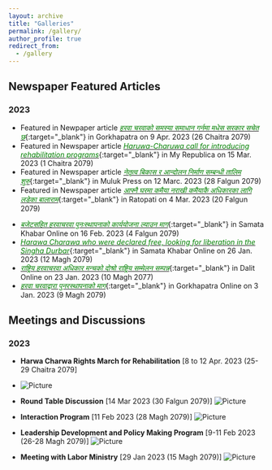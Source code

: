 ```yaml
---
layout: archive
title: "Galleries"
permalink: /gallery/
author_profile: true
redirect_from:
  - /gallery
---
```

## Newspaper Featured Articles
### 2023

* Featured in Newpaper article [<span style="color:green">*हरवा चरवाको समस्या समाधान गर्नमा मधेस सरकार सचेत छ*</span>](https://gorkhapatraonline.com/news/60378?fbclid=IwAR3Kjs-NcPj6IKcbdomuo5ow05eQjBwpdNnBfkLYGGh3-fV945tKW87D1LI){:target="_blank"} in Gorkhapatra on 9 Apr. 2023 (26 Chaitra 2079)
* Featured in Newspaper article [<span style="color:green">*Haruwa-Charuwa call for introducing rehabilitation programs*</span>](https://myrepublica.nagariknetwork.com/news/haruwa-charuwa-call-for-introducing-rehabilitation-programme/?categoryId=81&fbclid=IwAR2lnV5bFpZrhvhKdmtb3gaSn6BcoiuN5VVlIj0kMpic-EiZvNEDJAXxiag){:target="_blank"} in My Republica on 15 Mar. 2023 (1 Chaitra 2079)
*  Featured in Newspaper article [<span style="color:green">*नेतृत्व बिकास र आन्दोलन निर्माण सम्बन्धी तालिम शुरु*</span>](https://mulukpress.com/news/25725/?fbclid=IwAR2lnV5bFpZrhvhKdmtb3gaSn6BcoiuN5VVlIj0kMpic-EiZvNEDJAXxiag){:target="_blank"} in Muluk Press on 12 Marc. 2023 (28 Falgun 2079)
* Featured in Newspaper article [<span style="color:green">*आफ्नै घरमा कमैया नराखी कमैयाकै अधिकारका लागि लडेका बालाराम*</span>](https://www.ratopati.com/story/350046/balaram-bhatta-kamaiya?fbclid=IwAR2bqlfcJicx7cX8N26WhpeorHsikOokiN4c6FTraiI_WVNGUxa68rPqEl8){:target="_blank"} in Ratopati on 4 Mar. 2023 (20 Falgun 2079)
<!--![Picture](https://github.com/brbhattarai/portfolio/blob/main/images/galleryFiles/newsFeature4march2023.JPG?raw=true) -->
* [<span style="color:green">*बजेटसहित हरवाचरवा पुनःस्थापनाको कार्ययोजना ल्याउन माग*</span>](http://samatakhabar.com/2023/02/16/16246/?fbclid=IwAR1eoitn3wrWwwMFrB88_xXiFvJdETOjAzx5m3hZmu9mxhMfSP65lJYCVbw){:target="_blank"} in Samata Khabar Online on 16 Feb. 2023 (4 Falgun 2079)
* [<span style="color:green">*Harawa Charawa who were declared free, looking for liberation in the Singha Durbar*</span>](https://samatakhabar.com/2023/01/24/15694/){:target="_blank"} in Samata Khabar Online on 26 Jan. 2023 (12 Magh 2079)
* [<span style="color:green">*राष्ट्रिय हरवाचरवा अधिकार मन्चको दोश्रो राष्ट्रिय सम्मेलन सम्पन्न*</span>](https://dalitonline.com/archives/10779){:target="_blank"} in Dalit Online on 23 Jan. 2023 (10 Magh 2077)
* [<span style="color:green">*हरवा चरवाद्वारा पुनरस्थापनाको माग*</span>](https://gorkhapatraonline.com/news/51950?fbclid=IwAR26qpQlTuZNB7f9gP2nUUoFt4EZxhbYZlmlKOOMOHIME_BCtMKlC0Kwofo){:target="_blank"} in Gorkhapatra Online on 3 Jan. 2023 (9 Magh 2079)

## Meetings and Discussions
### 2023
* __Harwa Charwa Rights March for Rehabilitation__ [8 to 12 Apr. 2023 (25-29 Chaitra 2079]
* ![Picture](https://github.com/brbhattarai/portfolio/blob/main/images/galleryFiles/8_12_apr_yatra.jpg?raw=true)
* __Round Table Discussion__ [14 Mar 2023 (30 Falgun 2079)]
![Picture](https://github.com/brbhattarai/portfolio/blob/main/images/galleryFiles/meeting14March2023.jpg?raw=true)

* __Interaction Program__ [11 Feb 2023 (28 Magh 2079)]
![Picture](https://github.com/brbhattarai/portfolio/blob/main/images/meet3.png?raw=true)

* __Leadership Development and Policy Making Program__ [9-11 Feb 2023 (26-28 Magh 2079)]
![Picture](https://github.com/brbhattarai/portfolio/blob/main/images/meet2.jpg?raw=true)

* __Meeting with Labor Ministry__ [29 Jan 2023 (15 Magh 2079)]
![Picture](https://github.com/brbhattarai/portfolio/blob/main/images/meeting_magh15.jpg?raw=true)
